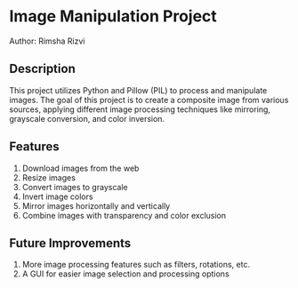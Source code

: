 # Image Manipulation Project
Author: Rimsha Rizvi

## Description
This project utilizes Python and Pillow (PIL) to process and manipulate images. The goal of this project is to create a composite image from various sources, applying different image processing techniques like mirroring, grayscale conversion, and color inversion.

## Features
1. Download images from the web
2. Resize images
3. Convert images to grayscale
4. Invert image colors
5. Mirror images horizontally and vertically
6. Combine images with transparency and color exclusion

## Future Improvements
1. More image processing features such as filters, rotations, etc.
2. A GUI for easier image selection and processing options
